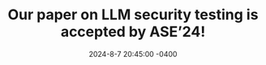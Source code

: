 ---
title: "Our paper on LLM security testing is accepted by ASE’24!"
date: 2024-8-7 20:45:00 -0400
---
